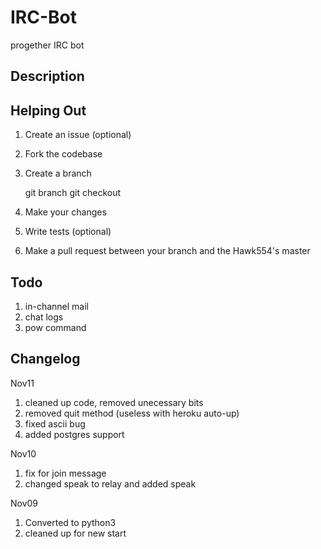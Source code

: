 IRC-Bot
=======
progether IRC bot


Description
-----------


Helping Out
-----------

 1. Create an issue (optional)
 1. Fork the codebase
 1. Create a branch

      git branch <branchName>
      git checkout <branchName>

 1. Make your changes
 1. Write tests (optional)
 1. Make a pull request between your branch and the Hawk554's master

Todo
-----------

 1. in-channel mail
 1. chat logs
 1. pow command


Changelog
-----------
Nov11

 1. cleaned up code, removed unecessary bits
 1. removed quit method (useless with heroku auto-up)
 1. fixed ascii bug
 1. added postgres support 

Nov10

 1. fix for join message
 1. changed speak to relay and added speak

Nov09

 1. Converted to python3
 1. cleaned up for new start
